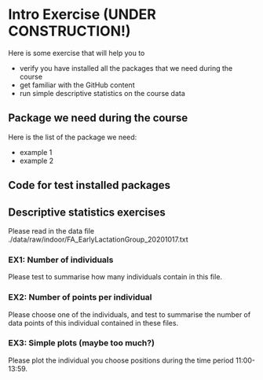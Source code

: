 # Intro Exercise (UNDER CONSTRUCTION!)
Here is some exercise that will help you to 
- verify you have installed all the packages that we need during the course
- get familiar with the GitHub content
- run simple descriptive statistics on the course data

## Package we need during the course

Here is the list of the package we need:
- example 1
- example 2

## Code for test installed packages


## Descriptive statistics exercises
Please read in the data file ./data/raw/indoor/FA_EarlyLactationGroup_20201017.txt
### EX1: Number of individuals
Please test to summarise how many individuals contain in this file.

### EX2: Number of points per individual
Please choose one of the individuals, and test to summarise the number of data points of this individual contained in these files.

### EX3: Simple plots (maybe too much?)
Please plot the individual you choose positions during the time period 11:00-13:59.



